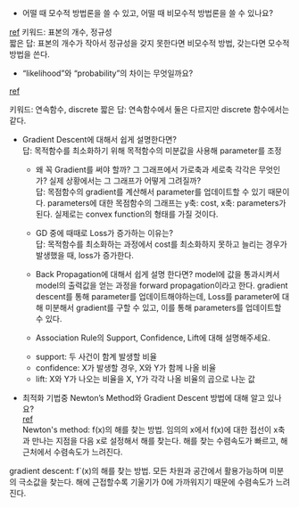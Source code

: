 * 어떨 때 모수적 방법론을 쓸 수 있고, 어떨 때 비모수적 방법론을 쓸 수 있나요?  

[ref](https://zzanhtt.tistory.com/18)
키워드: 표본의 개수, 정규성  
짧은 답: 표본의 개수가 작아서 정규성을 갖지 못한다면 비모수적 방법, 갖는다면 모수적 방법을 쓴다.  


* “likelihood”와 “probability”의 차이는 무엇일까요?  

[ref](http://rstudio-pubs-static.s3.amazonaws.com/204928_c2d6c62565b74a4987e935f756badfba.html)

키워드: 연속함수, discrete
짧은 답: 연속함수에서 둘은 다르지만 discrete 함수에서는 같다.


* Gradient Descent에 대해서 쉽게 설명한다면?  
답: 목적함수를 최소화하기 위해 목적함수의 미분값을 사용해 parameter를 조정
  * 왜 꼭 Gradient를 써야 할까? 그 그래프에서 가로축과 세로축 각각은 무엇인가? 실제 상황에서는 그 그래프가 어떻게 그려질까?  
  답: 목점함수의 gradient를 계산해서 parameter를 업데이트할 수 있기 때문이다. parameters에 대한 목점함수의 그래프는 y축: cost, x축: parameters가 된다.
  실제로는 convex function의 형태를 가질 것이다.

  * GD 중에 때때로 Loss가 증가하는 이유는?  
  답: 목적함수를 최소화하는 과정에서 cost를 최소화하지 못하고 늘리는 경우가 발생했을 때, loss가 증가한다.

  * Back Propagation에 대해서 쉽게 설명 한다면? 
  model에 값을 통과시켜서 model의 출력값을 얻는 과정을 forward propagation이라고 한다. gradient descent를 통해 parameter를 업데이트해야하는데, Loss를 parameter에 대해 미분해서 gradient를 구할 수 있고, 이를 통해 parameters를 업데이트할 수 있다.

  * Association Rule의 Support, Confidence, Lift에 대해 설명해주세요.  
  - support: 두 사건이 함계 발생할 비율
  - confidence: X가 발생할 경우, X와 Y가 함께 나올 비율
  - lift: X와 Y가 나오는 비율을 X, Y가 각각 나올 비율의 곱으로 나눈 값
  
* 최적화 기법중 Newton’s Method와 Gradient Descent 방법에 대해 알고 있나요?  
[ref](https://astralworld58.tistory.com/86)  
Newton's method: f(x)의 해를 찾는 방법. 임의의 x에서 f(x)에 대한 접선이 x축과 만나는 지점을 다음 x로 설정해서 해를 찾는다. 해를 찾는 수렴속도가 빠르고, 해 근처에서 수렴속도가 느려진다.

gradient descent: f`(x)의 해를 찾는 방법. 모든 차원과 공간에서 활용가능하며 미분의 극소값을 찾는다. 해에 근접할수록 기울기가 0에 가까워지기 때문에 수렴속도가 느려진다.
